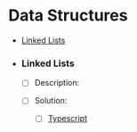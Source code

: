 # Data Structures
  - [Linked Lists](#linked-lists)

- ### Linked Lists
  - [ ] Description:

  - [ ] Solution:
    - [ ] [Typescript](LinkedList/index.ts)